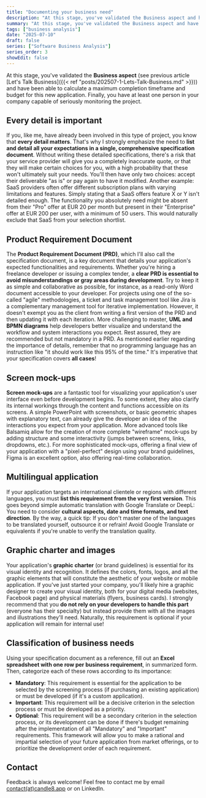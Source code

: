 ```yaml
---
title: "Documenting your business need"
description: "At this stage, you've validated the Business aspect and have been able to calculate a maximum completion timeframe and budget for this new application."
summary: "At this stage, you've validated the Business aspect and have been able to calculate a maximum completion timeframe and budget for this new application."
tags: ["business analysis"]
date: "2025-07-10"
draft: false
series: ["Software Business Analysis"]
series_order: 3
showEdit: false
---
```


At this stage, you've validated the **Business aspect** (see previous article [Let's Talk Business]({{< ref "posts/202507-1-Lets-Talk-Business.md" >}})) and have been able to calculate a maximum completion timeframe and budget for this new application. Finally, you have at least one person in your company capable of seriously monitoring the project.

## Every detail is important
If you, like me, have already been involved in this type of project, you know that **every detail matters**. That's why I strongly emphasize the need to **list and detail all your expectations in a single, comprehensive specification document**.
Without writing these detailed specifications, there's a risk that your service provider will give you a completely inaccurate quote, or that they will make certain choices for you, with a high probability that these won't ultimately suit your needs. You'll then have only two choices: accept their deliverable "as is" or pay again to have it modified.
Another example: SaaS providers often offer different subscription plans with varying limitations and features. Simply stating that a SaaS offers feature X or Y isn't detailed enough. The functionality you absolutely need might be absent from their "Pro" offer at EUR 20 per month but present in their "Enterprise" offer at EUR 200 per user, with a minimum of 50 users. This would naturally exclude that SaaS from your selection shortlist.

## Product Requirement Document
The **Product Requirement Document (PRD)**, which I'll also call the specification document, is a key document that details your application's expected functionalities and requirements. Whether you're hiring a freelance developer or issuing a complex tender, a **clear PRD is essential to avoid misunderstandings or gray areas during development**. Try to keep it as simple and collaborative as possible, for instance, as a read-only Word document accessible to your developer.
For projects using one of the so-called "agile" methodologies, a ticket and task management tool like Jira is a complementary management tool for iterative implementation. However, it doesn't exempt you as the client from writing a first version of the PRD and then updating it with each iteration.
More challenging to master, **UML and BPMN diagrams** help developers better visualize and understand the workflow and system interactions you expect. Rest assured, they are recommended but not mandatory in a PRD.
As mentioned earlier regarding the importance of details, remember that no programming language has an instruction like "it should work like this 95% of the time." It's imperative that your specification covers **all cases**!

## Screen mock-ups
**Screen mock-ups** are a fantastic tool for visualizing your application's user interface even before development begins. To some extent, they also clarify its internal workings through the content and functions accessible on its screens.
A simple PowerPoint with screenshots, or basic geometric shapes with explanatory text, can already give the developer an idea of the interactions you expect from your application. More advanced tools like Balsamiq allow for the creation of more complete "wireframe" mock-ups by adding structure and some interactivity (jumps between screens, links, dropdowns, etc.).
For more sophisticated mock-ups, offering a final view of your application with a "pixel-perfect" design using your brand guidelines, Figma is an excellent option, also offering real-time collaboration.

## Multilingual application
If your application targets an international clientele or regions with different languages, you must **list this requirement from the very first version**.
This goes beyond simple automatic translation with Google Translate or DeepL: You need to consider **cultural aspects, date and time formats, and text direction**.
By the way, a quick tip: If you don't master one of the languages to be translated yourself, outsource it or refrain! Avoid Google Translate or equivalents if you're unable to verify the translation quality.

## Graphic charter and images
Your application's **graphic charter** (or brand guidelines) is essential for its visual identity and recognition. It defines the colors, fonts, logos, and all the graphic elements that will constitute the aesthetic of your website or mobile application.
If you've just started your company, you'll likely hire a graphic designer to create your visual identity, both for your digital media (websites, Facebook page) and physical materials (flyers, business cards).
I strongly recommend that you **do not rely on your developers to handle this part** (everyone has their specialty) but instead provide them with all the images and illustrations they'll need.
Naturally, this requirement is optional if your application will remain for internal use!

## Classification of business needs
Using your specification document as a reference, fill out an **Excel spreadsheet with one row per business requirement**, in summarized form. Then, categorize each of these rows according to its importance:
* **Mandatory**: This requirement is essential for the application to be selected by the screening process (if purchasing an existing application) or must be developed (if it's a custom application).
* **Important**: This requirement will be a decisive criterion in the selection process or must be developed as a priority.
* **Optional**: This requirement will be a secondary criterion in the selection process, or its development can be done if there's budget remaining after the implementation of all "Mandatory" and "Important" requirements.
This framework will allow you to make a rational and impartial selection of your future application from market offerings, or to prioritize the development order of each requirement.

## Contact
Feedback is always welcome! Feel free to contact me by email [contact(at)candle8.app](mailto:contact@candle8.app) or on LinkedIn.
